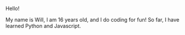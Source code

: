 Hello!

My name is Will, I am 16 years old, and I do coding for fun!
So far, I have learned Python and Javascript.
